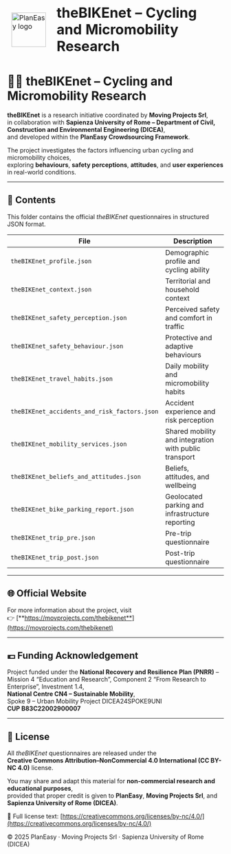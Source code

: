 <div align="left">
<br/>
  <table border="0" cellpadding="0" cellspacing="0" style="border:1px solid transparent;">
    <tr style="border:1px solid transparent;">
      <td style="border:1px solid transparent; vertical-align: middle; padding-right: 16px;">
        <img src="https://github.com/planeasy-webgis.png" width="80" alt="PlanEasy logo">
      </td>
      <td style="border:1px solid transparent; vertical-align: middle;">
        <h1 style="margin: 0; padding: 0;">theBIKEnet – Cycling and Micromobility Research</h1>
      </td>
    </tr>
  </table>
</div>

# 🚴‍♀️ theBIKEnet – Cycling and Micromobility Research

**theBIKEnet** is a research initiative coordinated by **Moving Projects Srl**,  
in collaboration with **Sapienza University of Rome – Department of Civil, Construction and Environmental Engineering (DICEA)**,  
and developed within the **PlanEasy Crowdsourcing Framework**.

The project investigates the factors influencing urban cycling and micromobility choices,  
exploring **behaviours**, **safety perceptions**, **attitudes**, and **user experiences** in real-world conditions.

---

## 📄 Contents

This folder contains the official *theBIKEnet* questionnaires in structured JSON format.

| File | Description |
|------|--------------|
| `theBIKEnet_profile.json` | Demographic profile and cycling ability |
| `theBIKEnet_context.json` | Territorial and household context |
| `theBIKEnet_safety_perception.json` | Perceived safety and comfort in traffic |
| `theBIKEnet_safety_behaviour.json` | Protective and adaptive behaviours |
| `theBIKEnet_travel_habits.json` | Daily mobility and micromobility habits |
| `theBIKEnet_accidents_and_risk_factors.json` | Accident experience and risk perception |
| `theBIKEnet_mobility_services.json` | Shared mobility and integration with public transport |
| `theBIKEnet_beliefs_and_attitudes.json` | Beliefs, attitudes, and wellbeing |
| `theBIKEnet_bike_parking_report.json` | Geolocated parking and infrastructure reporting |
| `theBIKEnet_trip_pre.json` | Pre-trip questionnaire |
| `theBIKEnet_trip_post.json` | Post-trip questionnaire |

---

## 🌐 Official Website

For more information about the project, visit  
👉 [**https://movprojects.com/thebikenet**](https://movprojects.com/thebikenet)

---

## 💶 Funding Acknowledgement

Project funded under the **National Recovery and Resilience Plan (PNRR)** –  
Mission 4 “Education and Research”, Component 2 “From Research to Enterprise”, Investment 1.4,  
**National Centre CN4 – Sustainable Mobility**,  
Spoke 9 – Urban Mobility Project DICEA24SPOKE9UNI  
**CUP B83C22002900007**

---

## 🔖 License

All *theBIKEnet* questionnaires are released under the  
**Creative Commons Attribution–NonCommercial 4.0 International (CC BY-NC 4.0)** license.

You may share and adapt this material for **non-commercial research and educational purposes**,  
provided that proper credit is given to **PlanEasy**, **Moving Projects Srl**, and **Sapienza University of Rome (DICEA)**.

📄 Full license text: [https://creativecommons.org/licenses/by-nc/4.0/](https://creativecommons.org/licenses/by-nc/4.0/)

© 2025 PlanEasy · Moving Projects Srl · Sapienza University of Rome (DICEA)
